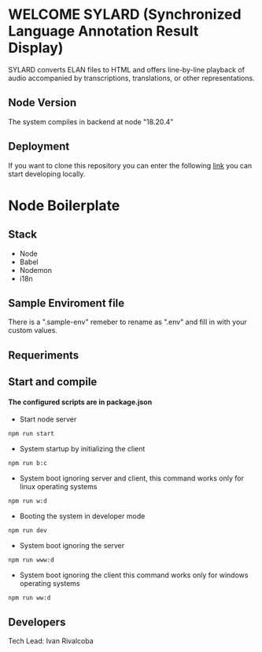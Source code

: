 # WELCOME SYLARD (Synchronized Language Annotation Result Display)
SYLARD converts ELAN files to HTML and offers line-by-line playback 
of audio accompanied by transcriptions, translations, or other representations.

## Node Version
The system compiles in backend at node "18.20.4"


## Deployment

If you want to clone this repository you can enter the following [link](https://github.com/rivalcoba/sylard00) you can start developing locally.


# Node Boilerplate

## Stack

- Node
- Babel
- Nodemon
- i18n

## Sample Enviroment file
There is a ".sample-env" remeber to rename as ".env" and fill in
with your custom values.

## Requeriments



## Start and compile
#### The configured scripts are in package.json

* Start node server
```sh
npm run start
```
* System startup by initializing the client
```sh
npm run b:c
```
* System boot ignoring server and client, this command works only for linux operating systems
```sh
npm run w:d
```
* Booting the system in developer mode
```sh
npm run dev
```
* System boot ignoring the server
```sh
npm run www:d 
```
* System boot ignoring the client this command works only for windows operating systems
```sh
npm run ww:d
```
 
## Developers
Tech Lead: Ivan Rivalcoba



